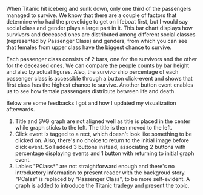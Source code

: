 When Titanic hit iceberg and sunk down, only one third of the passengers managed to survive. 
We know that there are a couple of factors that determine who had the prevelidge to get on lifeboat first, but I would say social class and gender plays a large part in it. 
This bar chart displays how survivors and deceased ones are distributed among different social classes (represented by Passenger Class) and genders, from which you can see that females from upper class have the biggest chance to survive. 

Each passenger class consists of 2 bars, one for the survivors and the other for the deceased ones. We can compare the people counts by bar height and also by actual figures. Also, the survivorship percentage of each passenger class is accessible through a button click-event and shows that first class has the highest chance to survive. Another button event enables us to see how female passengers distribute between life and death. 

Below are some feedbacks I got and how I updated my visualization afterwards. 
1. Title and SVG graph are not aligned well as title is placed in the center while graph sticks to the left. The title is then moved to the left. 
2. Click event is tagged to a rect, which doesn't look like something to be clicked on. Also, there's no choice to return to the initial image before click event. So I added 3 buttons instead, associating 2 buttons with percentage displaying events and 1 button with returning to initial graph event. 
3. Lables "PClass*" are not straightforward enough and there's no introductory information to present reader with the backgroud story. "PCalss" is replaced by "Passenger Class", to be more self-evident. A graph is added to introduce the Titanic tradegy and present the topic.
